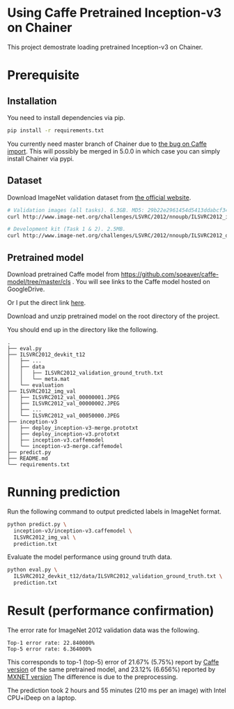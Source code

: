 # Using Caffe Pretrained Inception-v3 on Chainer

This project demostrate loading pretrained Inception-v3 on Chainer.

# Prerequisite

## Installation

You need to install dependencies via pip.

```bash
pip install -r requirements.txt
```

You currently need master branch of Chainer due to [the bug on Caffe import](https://github.com/chainer/chainer/issues/5462).
This will possibly be merged in 5.0.0 in which case you can simply install Chainer via pypi.

## Dataset

Download ImageNet validation dataset from [the official website](http://www.image-net.org/challenges/LSVRC/2012/nonpub-downloads).

```bash
# Validation images (all tasks). 6.3GB. MD5: 29b22e2961454d5413ddabcf34fc5622
curl http://www.image-net.org/challenges/LSVRC/2012/nnoupb/ILSVRC2012_img_val.tar | tar -x -C ILSVRC2012_img_val

# Development kit (Task 1 & 2). 2.5MB.
curl http://www.image-net.org/challenges/LSVRC/2012/nnoupb/ILSVRC2012_devkit_t12.tar.gz | tar -xz
```

## Pretrained model

Download pretrained Caffe model from https://github.com/soeaver/caffe-model/tree/master/cls .
You will see links to the Caffe model hosted on GoogleDrive.

Or I put the direct link [here](https://drive.google.com/open?id=0B9mkjlmP0d7zTEJmNEh6c0RfYzg).

Download and unzip pretrained model on the root directory of the project.


You should end up in the directory like the following.

```
.
├── eval.py
├── ILSVRC2012_devkit_t12
│   ├── ...
│   ├── data
│   │   ├── ILSVRC2012_validation_ground_truth.txt
│   │   └── meta.mat
│   └── evaluation
├── ILSVRC2012_img_val
│   ├── ILSVRC2012_val_00000001.JPEG
│   ├── ILSVRC2012_val_00000002.JPEG
│   ├── ...
│   └── ILSVRC2012_val_00050000.JPEG
├── inception-v3
│   ├── deploy_inception-v3-merge.prototxt
│   ├── deploy_inception-v3.prototxt
│   ├── inception-v3.caffemodel
│   └── inception-v3-merge.caffemodel
├── predict.py
├── README.md
└── requirements.txt
```

# Running prediction

Run the following command to output predicted labels in ImageNet format.

```bash
python predict.py \
  inception-v3/inception-v3.caffemodel \
  ILSVRC2012_img_val \
  prediction.txt
```

Evaluate the model performance using ground truth data.

```bash
python eval.py \
  ILSVRC2012_devkit_t12/data/ILSVRC2012_validation_ground_truth.txt \
  prediction.txt
```

# Result (performance confirmation)

The error rate for ImageNet 2012 validation data was the following.

```
Top-1 error rate: 22.840000%
Top-5 error rate: 6.364000%
```

This corresponds to top-1 (top-5) error of 21.67% (5.75%) report by [Caffe version](https://github.com/soeaver/caffe-model/tree/master/cls) of the same pretrained model, and 23.12% (6.656%) reported by [MXNET version](https://github.com/dmlc/mxnet-model-gallery/blob/master/imagenet-1k-inception-v3.md)
The difference is due to the preprocessing.

The prediction took 2 hours and 55 minutes (210 ms per an image) with Intel CPU+iDeep on a laptop.
